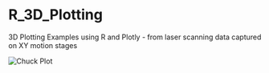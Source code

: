 # R_3D_Plotting
3D Plotting Examples using R and Plotly - from laser scanning data captured on XY motion stages

![Chuck Plot](https://github.com/dunhampa/R_3D_Scanner_Plotting/blob/master/content/Chuck3DScan.png)
